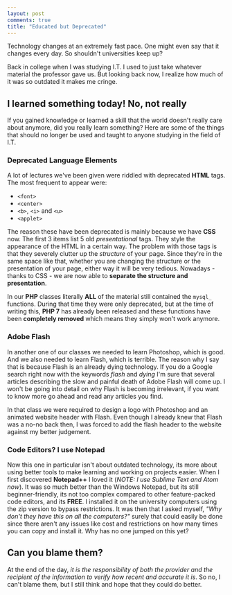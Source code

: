 ```yaml
---
layout: post
comments: true
title: "Educated but Deprecated"
---
```


Technology changes at an extremely fast pace. One might even say that it changes every day. So shouldn't universities keep up?

Back in college when I was studying I.T. I used to just take whatever material the professor gave us. But looking back now, I realize how much of it was so outdated it makes me cringe.

## I learned something today! No, not really

If you gained knowledge or learned a skill that the world doesn't really care about anymore, did you really learn something? Here are some of the things that should no longer be used and taught to anyone studying in the field of I.T.

### Deprecated Language Elements

A lot of lectures we've been given were riddled with deprecated **HTML** tags. The most frequent to appear were:

- `<font>`
- `<center>`
- `<b>`, `<i>` and `<u>`
- `<applet>`

The reason these have been deprecated is mainly because we have **CSS** now. The first 3 items list 5 old *presentational* tags. They style the appearance of the HTML in a certain way. The problem with those tags is that they severely clutter up the *structure* of your page. Since they're in the same space like that, whether you are changing the structure or the presentation of your page, either way it will be very tedious. Nowadays - thanks to CSS - we are now able to **separate the structure and presentation**.

In our **PHP** classes literally **ALL** of the material still contained the `mysql_` functions. During that time they were only deprecated, but at the time of writing this, **PHP 7** has already been released and these functions have been **completely removed** which means they simply won't work anymore.

### Adobe Flash

In another one of our classes we needed to learn Photoshop, which is good. And we also needed to learn Flash, which is terrible. The reason why I say that is because Flash is an already dying technology. If you do a Google search right now with the keywords *flash* and *dying* I'm sure that several articles describing the slow and painful death of Adobe Flash will come up. I won't be going into detail on why Flash is becoming irrelevant, if you want to know more go ahead and read any articles you find.

In that class we were required to design a logo with Photoshop and an animated website header with Flash. Even though I already knew that Flash was a no-no back then, I was forced to add the flash header to the website against my better judgement.

### Code Editors? I use Notepad

Now this one in particular isn't about outdated technology, its more about using better tools to make learning and working on projects easier. When I first discovered **Notepad++** I loved it (*NOTE: I use Sublime Text and Atom now*). It was so much better than the Windows Notepad, but its still beginner-friendly, its not too complex compared to other feature-packed code editors, and its **FREE**. I installed it on the university computers using the zip version to bypass restrictions. It was then that I asked myself, *"Why don't they have this on all the computers?"* surely that could easily be done since there aren't any issues like cost and restrictions on how many times you can copy and install it. Why has no one jumped on this yet?

## Can you blame them?

At the end of the day, *it is the responsibility of both the provider and the recipient of the information to verify how recent and accurate it is*. So no, I can't blame them, but I still think and hope that they could do better.

